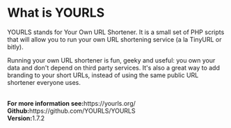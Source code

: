 <h1>What is YOURLS</h1>
<p>YOURLS stands for Your Own URL Shortener. It is a small set of PHP scripts that will allow you to run your own URL shortening service (a la TinyURL or bitly).</p>

<p>Running your own URL shortener is fun, geeky and useful: you own your data and don't depend on third party services. It's also a great way to add branding to your short URLs, instead of using the same public URL shortener everyone uses.</p><br>
<strong>For more information see:</strong>https://yourls.org/ <br>
<strong>Github:</strong>https://github.com/YOURLS/YOURLS <br>
<strong>Version:</strong>1.7.2
